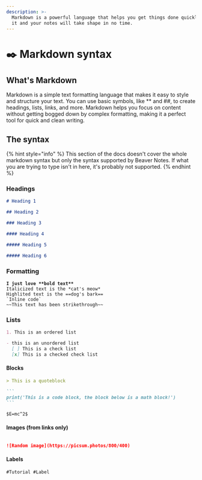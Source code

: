 ```yaml
---
description: >-
  Markdown is a powerful language that helps you get things done quickly. Master
  it and your notes will take shape in no time.
---
```


# ✒️ Markdown syntax

## What's Markdown

Markdown is a simple text formatting language that makes it easy to style and structure your text. You can use basic symbols, like \*\* and ##, to create headings, lists, links, and more. Markdown helps you focus on content without getting bogged down by complex formatting, making it a perfect tool for quick and clean writing.

## The syntax

{% hint style="info" %}
This section of the docs doesn't cover the whole markdown syntax but only the syntax supported by Beaver Notes. If what you are trying to type isn't in here, it's probably not supported.
{% endhint %}

### Headings

```markdown
# Heading 1

## Heading 2

### Heading 3

#### Heading 4

##### Heading 5

##### Heading 6
```

### Formatting&#x20;

<pre class="language-markdown"><code class="lang-markdown"><strong>I just love **bold text**
</strong>Italicized text is the *cat's meow*
Highlited text is the ==dog's bark==
`Inline code`
~~This text has been strikethrough~~
</code></pre>

### Lists

```markdown
1. This is an ordered list

- this is an unordered list
  [ ] This is a check list
  [x] This is a checked check list
```

#### Blocks

````markdown
> This is a quoteblock

```
print('This is a code block, the block below is a math block!')
```

$E=mc^2$
````

#### Images (from links only)

<figure><img src="https://picsum.photos/800/400" alt=""><figcaption></figcaption></figure>

```markdown
![Random image](https://picsum.photos/800/400)
```

#### Labels

```markdown
#Tutorial #Label
```
